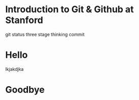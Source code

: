 # Introduction to Git & Github at Stanford

git status
three stage thinking
commit

# Hello

lkjakdjka


# Goodbye

